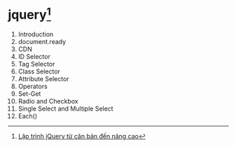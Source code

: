 # jquery[^1]
1. Introduction
2. document.ready
3. CDN
4. ID Selector
5. Tag Selector
6. Class Selector
7. Attribute Selector
8. Operators
9. Set-Get
10. Radio and Checkbox
11. Single Select and Multiple Select
12. Each()

[^1]: [Lập trình jQuery từ căn bản đến nâng cao](https://www.youtube.com/watch?v=AEMXXWrJmHU&list=PLRhlTlpDUWsyAGY7FDGSndEhOD3F2Ruhm&index=1)